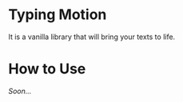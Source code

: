 # Typing Motion 
It is a vanilla library that will bring your texts to life.

# How to Use 
*Soon...*
